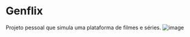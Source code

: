 # Genflix
Projeto pessoal que simula uma plataforma de filmes e séries.
![image](https://user-images.githubusercontent.com/80859834/127877949-3148d9ac-ebd9-42a3-b456-5afd2b4031b6.png)
